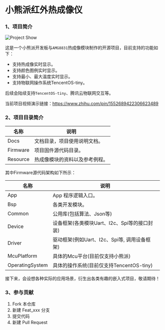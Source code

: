 # 小熊派红外热成像仪
### 1、项目简介

![Project Show](Docs/Image/1.jpg)

这是一个小熊派开发板与`AMG8831`热成像模块制作的开源项目，目前支持的功能如下：

- 支持热成像实时显示。
- 支持颜色图例实时显示。
- 支持最小、最大温度实时显示。
- 支持物联网操作系统TencentOS-tiny。

后续会陆续支持`TencentOS-tiny`、腾讯云物联网交互等。

当前项目视频演示链接：https://www.zhihu.com/pin/1552689422306623489

### 2、项目目录简介

| 名称     | 说明                           |
| -------- | ------------------------------ |
| Docs     | 文档目录，项目使用说明文档。   |
| Firmware | 项目固件源代码目录。           |
| Resource | 热成像模块的资料以及参考例程。 |

其中Firmware源代码架构如下所示：

| 名称            | 说明                                         |
| --------------- | -------------------------------------------- |
| App             | App 程序逻辑入口。                           |
| Bsp             | 各类开发模块。                               |
| Common          | 公用库(包括算法、Json等)                     |
| Device          | 设备框架(各类模块Uart、I2c、Spi等的接口封装) |
| Driver          | 驱动框架(例如Uart、I2c、Spi等, 调用设备框架) |
| McuPlatform     | 具体的Mcu平台(目前仅支持小熊派)              |
| OperatingSystem | 具体的操作系统(目前仅支持TencentOS-tiny)     |

接下来，会设想各种实际的应用场景，衍生出各类有趣的嵌入式项目，敬请期待！

### 3、参与贡献

1. Fork 本仓库
2. 新建 Feat_xxx 分支
3. 提交代码
4. 新建 Pull Request